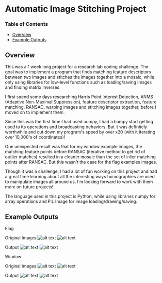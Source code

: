 # Automatic Image Stitching Project


### Table of Contents
* [Overview](https://github.com/sophiawa/image-stitching#overview)
* [Example Outputs](https://github.com/sophiawa/image-stitching#example-output)


## Overview

This was a 1 week long project for a research lab coding challenge. 
The goal was to implement a program that finds matching feature descriptors between
two images and stitches the images together into a mosaic, while only using libraries 
for low-level functions such as loading/saving images and finding matrix inverses.

I first spend some days researching Harris Point Interest Detection, 
ANMS (Adaptive Non-Maximal Suppression), feature descriptor extraction, 
feature matching, RANSAC, warping images and stitching images together,
before I moved on to implement them. 

Since this was the first time I had used numpy, I had a bumpy start getting used to
its operations and broadcasting behaviors. But it was definitely worthwhile 
and cut down my program's speed by over x20 (with it iterating over 10,000's of
coordinates)! 

One unexpected result was that for my window example images, the matching
feature points before RANSAC (iterative method to get rid of outlier matches)
resulted in a cleaner mosaic than the set of inlier matching points after RANSAC. 
But this wasn't the case for the flag examples images.

Though it was a challenge, I had a lot of fun working on this project and had
a great time learning about all the interesting ways homographies are used to 
manipulate images all around us. I'm looking forward to work with them more on
future projects!

The language used in this project is Python, while using libraries numpy for array
operations and PIL Image for image loading/drawing/saving.


## Example Outputs

Flag

Original Images
![alt text](https://github.com/sophiawa/image_stitching/tree/main/flags_left.jpg?raw=true)
![alt text](https://github.com/sophiawa/image_stitching/tree/main/flags_right.jpg?raw=true)

Output
![alt text](https://github.com/sophiawa/image_stitching/tree/main/flag_matches.png?raw=true)
![alt text](https://github.com/sophiawa/image_stitching/tree/main/flag_mosaic.png?raw=true)


Window

Original Images
![alt text](https://github.com/sophiawa/image_stitching/tree/main/window_left.jpg?raw=true)
![alt text](https://github.com/sophiawa/image_stitching/tree/main/window_right.jpg?raw=true)

Output
![alt text](https://github.com/sophiawa/image_stitching/tree/main/window_matches.png?raw=true)
![alt text](https://github.com/sophiawa/image_stitching/tree/main/window_mosaic.png?raw=true)

